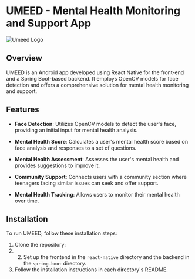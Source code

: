 # UMEED - Mental Health Monitoring and Support App

![Umeed Logo](https://ibb.co/61pngSL)

## Overview

UMEED is an Android app developed using React Native for the front-end and a Spring Boot-based backend. It employs OpenCV models for face detection and offers a comprehensive solution for mental health monitoring and support.

## Features

- **Face Detection**: Utilizes OpenCV models to detect the user's face, providing an initial input for mental health analysis.

- **Mental Health Score**: Calculates a user's mental health score based on face analysis and responses to a set of questions.

- **Mental Health Assessment**: Assesses the user's mental health and provides suggestions to improve it.

- **Community Support**: Connects users with a community section where teenagers facing similar issues can seek and offer support.

- **Mental Health Tracking**: Allows users to monitor their mental health over time.

## Installation

To run UMEED, follow these installation steps:

1. Clone the repository:
2. 2. Set up the frontend in the `react-native` directory and the backend in the `spring-boot` directory.
3. Follow the installation instructions in each directory's README.
